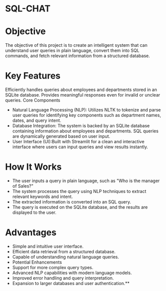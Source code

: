 # SQL-CHAT
# Objective
The objective of this project is to create an intelligent system that can understand user queries in plain language, convert them into SQL commands, and fetch relevant information from a structured database.

# Key Features

Efficiently handles queries about employees and departments stored in an SQLite database.
Provides meaningful responses even for invalid or unclear queries.
Core Components
- Natural Language Processing (NLP):
Utilizes NLTK to tokenize and parse user queries for identifying key components such as department names, dates, and query intent.
- Database Integration: The system is backed by an SQLite database containing information about employees and departments. SQL queries are dynamically generated based on user input.
- User Interface (UI):Built with Streamlit for a clean and interactive interface where users can input queries and view results instantly.
# How It Works
- The user inputs a query in plain language, such as "Who is the manager of Sales?"
- The system processes the query using NLP techniques to extract relevant keywords and intent.
- The extracted information is converted into an SQL query.
- The query is executed on the SQLite database, and the results are displayed to the user.
  
# Advantages
- Simple and intuitive user interface.
- Efficient data retrieval from a structured database.
- Capable of understanding natural language queries.
- Potential Enhancements
- Support for more complex query types.
- Advanced NLP capabilities with modern language models.
- Improved error handling and query interpretation.
- Expansion to larger databases and user authentication.**
